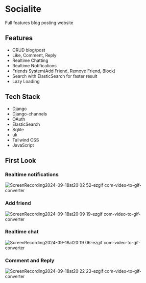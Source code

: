 
# Socialite

Full features blog posting website


## Features

- CRUD blog/post
- Like, Comment, Reply
- Realtime Chatting
- Realtime Notifications
- Friends System(Add Friend, Remove Friend, Block)
- Search with ElasticSearch for faster result
- Lazy Loading


## Tech Stack

- Django
- Django-channels
- OAuth
-  ElasticSearch
- Sqlite
- uk
- Tailwind CSS
- JavaScript



## First Look

### Realtime notifications
![ScreenRecording2024-09-18at20 02 52-ezgif com-video-to-gif-converter](https://github.com/user-attachments/assets/c915dc62-063e-45b9-b5b0-9a293e1cc0e4)

### Add friend
![ScreenRecording2024-09-18at20 09 19-ezgif com-video-to-gif-converter](https://github.com/user-attachments/assets/b63e55f7-9e0c-445a-b799-49950c94dcad)

### Realtime chat
![ScreenRecording2024-09-18at20 19 06-ezgif com-video-to-gif-converter](https://github.com/user-attachments/assets/d254964c-3418-4f97-b081-85bcfc5a5071)

### Comment and Reply
![ScreenRecording2024-09-18at20 22 23-ezgif com-video-to-gif-converter](https://github.com/user-attachments/assets/36751309-9440-481d-89bc-37d2eed2ed73)


